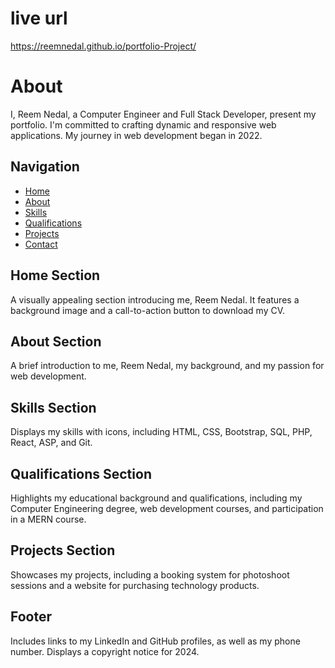 
# live url
https://reemnedal.github.io/portfolio-Project/

# About
I, Reem Nedal, a Computer Engineer and Full Stack Developer, present my portfolio. I'm committed to crafting dynamic and responsive web applications. My journey in web development began in 2022.

## Navigation
- [Home](#home)
- [About](#about)
- [Skills](#skills)
- [Qualifications](#qualifications)
- [Projects](#projects)
- [Contact](#contact)

## Home Section
A visually appealing section introducing me, Reem Nedal. It features a background image and a call-to-action button to download my CV.

## About Section
A brief introduction to me, Reem Nedal, my background, and my passion for web development.

## Skills Section
Displays my skills with icons, including HTML, CSS, Bootstrap, SQL, PHP, React, ASP, and Git.

## Qualifications Section
Highlights my educational background and qualifications, including my Computer Engineering degree, web development courses, and participation in a MERN course.

## Projects Section
Showcases my projects, including a booking system for photoshoot sessions and a website for purchasing technology products.

## Footer
Includes links to my LinkedIn and GitHub profiles, as well as my phone number. Displays a copyright notice for 2024.
